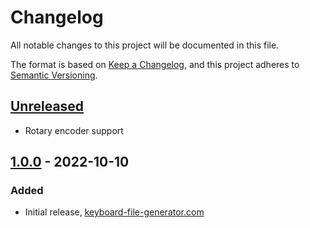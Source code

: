 # Changelog
All notable changes to this project will be documented in this file.

The format is based on [Keep a Changelog](https://keepachangelog.com/en/1.0.0/),
and this project adheres to [Semantic Versioning](https://semver.org/spec/v2.0.0.html).

## [Unreleased]

- Rotary encoder support

## [1.0.0] - 2022-10-10
### Added
- Initial release, [keyboard-file-generator.com]



[keyboard-file-generator.com]: https://keyboard-file-generator.com
[Unreleased]: https://github.com/vinorodrigues/keyboard-file-generator/
[1.0.0]: https://github.com/vinorodrigues/keyboard-file-generator/
